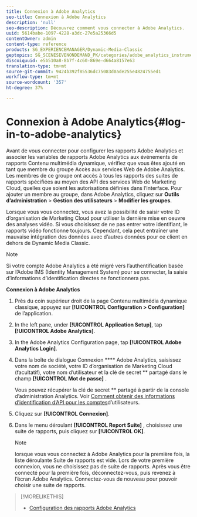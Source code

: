 ```yaml
---
title: Connexion à Adobe Analytics
seo-title: Connexion à Adobe Analytics
description: 'null'
seo-description: Découvrez comment vous connecter à Adobe Analytics.
uuid: 5614babe-1097-4228-a3dc-27e5a25366d5
contentOwner: admin
content-type: reference
products: SG_EXPERIENCEMANAGER/Dynamic-Media-Classic
geptopics: SG_SCENESEVENONDEMAND_PK/categories/adobe_analytics_instrumentation_kit
discoiquuid: e5b510a8-8b7f-4c60-869e-d664a8157e63
translation-type: tm+mt
source-git-commit: 9424b392f85536dc75083d0ade255e4824755ed1
workflow-type: tm+mt
source-wordcount: '357'
ht-degree: 37%

---
```



# Connexion à Adobe Analytics{#log-in-to-adobe-analytics}

Avant de vous connecter pour configurer les rapports Adobe Analytics et associer les variables de rapports Adobe Analytics aux événements de rapports Contenu multimédia dynamique, vérifiez que vous êtes ajouté en tant que membre du groupe Accès aux services Web de Adobe Analytics. Les membres de ce groupe ont accès à tous les rapports des suites de rapports spécifiées au moyen des API des services Web de Marketing Cloud, quelles que soient les autorisations définies dans l’interface. Pour ajouter un membre au groupe, dans Adobe Analytics, cliquez sur **Outils d’administration** > **Gestion des utilisateurs** > **Modifier les groupes**.

Lorsque vous vous connectez, vous avez la possibilité de saisir votre ID d’organisation de Marketing Cloud pour utiliser la dernière mise en oeuvre des analyses vidéo. Si vous choisissez de ne pas entrer votre identifiant, le rapports vidéo fonctionne toujours. Cependant, cela peut entraîner une mauvaise intégration des données avec d’autres données pour ce client en dehors de Dynamic Media Classic.

>[!NOTE]
>
>Si votre compte Adobe Analytics a été migré vers l’authentification basée sur l’Adobe IMS (Identity Management System) pour se connecter, la saisie d’informations d’identification directes ne fonctionnera pas.

**Connexion à Adobe Analytics**

1. Près du coin supérieur droit de la page Contenu multimédia dynamique classique, appuyez sur **[!UICONTROL Configuration > Configuration]** de l’application.
1. In the left pane, under **[!UICONTROL Application Setup]**, tap **[!UICONTROL Adobe Analytics]**.
1. In the Adobe Analytics Configuration page, tap **[!UICONTROL Adobe Analytics Login]**.
1. Dans la boîte de dialogue Connexion **** Adobe Analytics, saisissez votre nom de société, votre ID d’organisation de Marketing Cloud (facultatif), votre nom d’utilisateur et la clé de secret ** partagé dans le champ **[!UICONTROL Mot de passe]** .

   Vous pouvez récupérer la clé de secret ** partagé à partir de la console d’administration Analytics. Voir [Comment obtenir des informations d’identification d’API pour les comptes](https://helpx.adobe.com/analytics/kb/how-to-get-api-credentials-for-user-accounts-.html)d’utilisateurs.

1. Cliquez sur **[!UICONTROL Connexion]**.
1. Dans le menu déroulant **[!UICONTROL Report Suite]** , choisissez une suite de rapports, puis cliquez sur **[!UICONTROL OK]**.

   >[!NOTE]
   >
   >lorsque vous vous connectez à Adobe Analytics pour la première fois, la liste déroulante Suite de rapports est vide. Lors de votre première connexion, vous ne choisissez pas de suite de rapports. Après vous être connecté pour la première fois, déconnectez-vous, puis revenez à l’écran Adobe Analytics. Connectez-vous de nouveau pour pouvoir choisir une suite de rapports.

>[!MORELIKETHIS]
>
>* [Configuration des rapports Adobe Analytics](configuring-analytics-reports.md#configuring_adobe_analytics_reports)

